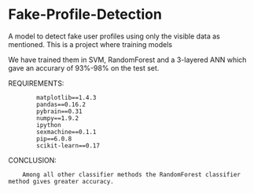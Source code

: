 # Fake-Profile-Detection

A model to detect fake user profiles using only the visible data as mentioned.
This is a project where training models

We have trained them in SVM, RandomForest and a 3-layered ANN which gave an accurary of 93%-98% on the test set.


REQUIREMENTS:

            matplotlib==1.4.3
            pandas==0.16.2
            pybrain==0.31
            numpy==1.9.2
            ipython
            sexmachine==0.1.1
            pip==6.0.8
            scikit-learn==0.17

CONCLUSION:
      
        Among all other classifier methods the RandomForest classifier method gives greater accuracy.


